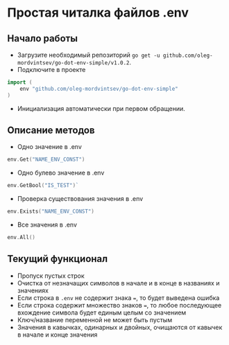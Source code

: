 # Простая читалка файлов .env

## Начало работы

- Загрузите необходимый репозиторий `go get -u github.com/oleg-mordvintsev/go-dot-env-simple/v1.0.2`.
- Подключите в проекте

```go
import (
    env "github.com/oleg-mordvintsev/go-dot-env-simple"
)
```

- Инициализация автоматически при первом обращении.

## Описание методов

- Одно значение в .env

```go
env.Get("NAME_ENV_CONST")
```

- Одно булево значение в .env

```go
env.GetBool("IS_TEST")`
```

- Проверка существования значения в .env

```go
env.Exists("NAME_ENV_CONST")
```

- Все значения в .env

```go
env.All()
```

## Текущий функционал

- Пропуск пустых строк
- Очистка от незначащих символов в начале и в конце в названиях и значениях
- Если строка в `.env` не содержит знака `=`, то будет выведена ошибка
- Если строка содержит множество знаков `=`, то любое последующее вхождение символа будет единым целым со значением
- Ключ/название переменной не может быть пустым
- Значения в кавычках, одинарных и двойных, очищаются от кавычек в начале и конце значения
